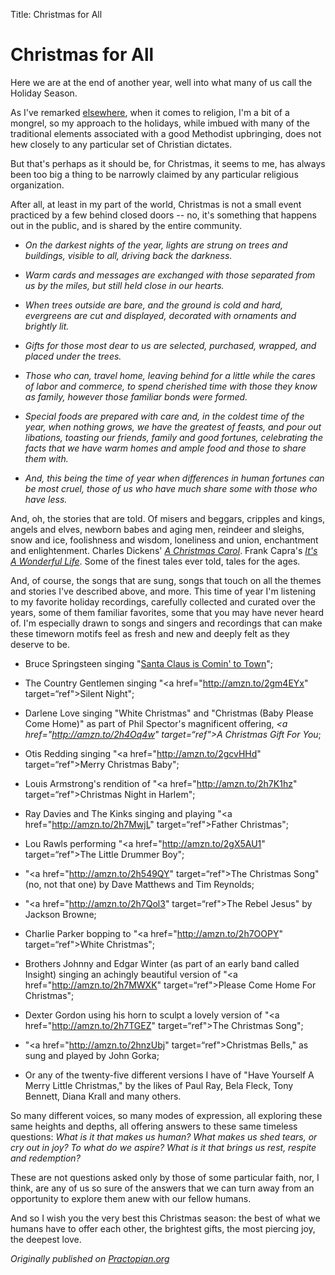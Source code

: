 Title: Christmas for All

# Christmas for All

Here we are at the end of another year, well into what many of us call the Holiday Season. 

As I've remarked [elsewhere][rf], when it comes to religion, I'm a bit of a mongrel, so my approach to the holidays, while imbued with many of the traditional elements associated with a good Methodist upbringing, does not hew closely to any particular set of Christian dictates. 

But that's perhaps as it should be, for Christmas, it seems to me, has always been too big a thing to be narrowly claimed by any particular religious organization.   

After all, at least in my part of the world, Christmas is not a small event practiced by a few behind closed doors --  no, it's something that happens out in the public, and is shared by the entire community. 

* *On the darkest nights of the year, lights are strung on trees and buildings, visible to all, driving back the darkness.* 

* *Warm cards and messages are exchanged with those separated from us by the miles, but still held close in our hearts.*

* *When trees outside are bare, and the ground is cold and hard, evergreens are cut and displayed, decorated with ornaments and brightly lit.*

* *Gifts for those most dear to us are selected, purchased, wrapped, and placed under the trees.*  

* *Those who can, travel home, leaving behind for a little while the cares of labor and commerce, to spend cherished time with those they know as family, however those familiar bonds were formed.* 

* *Special foods are prepared with care and, in the coldest time of the year, when nothing grows, we have the greatest of feasts, and pour out libations, toasting our friends, family and good fortunes, celebrating the facts that we have warm homes and ample food and those to share them with.* 

* *And, this being the time of year when differences in human fortunes can be most cruel, those of us who have much share some with those who have less.* 

And, oh, the stories that are told. Of misers and beggars, cripples and kings, angels and elves, newborn babes and aging men, reindeer and sleighs, snow and ice, foolishness and wisdom, loneliness and union, enchantment and enlightenment. Charles Dickens' <cite><a href="http://amzn.to/2gDkBYg" target="ref">A Christmas Carol</a></cite>. Frank Capra's <cite><a href="http://amzn.to/2h4k9Td" target="ref">It's A Wonderful Life</a></cite>. Some of the finest tales ever told, tales for the ages. 

And, of course, the songs that are sung, songs that touch on all the themes and stories I've described above, and more. This time of year I'm listening to my favorite holiday recordings, carefully collected and curated over the years, some of them familiar favorites, some that you may have never heard of. I'm especially drawn to songs and singers and recordings that can make these timeworn motifs feel as fresh and new and deeply felt as they deserve to be. 

* Bruce Springsteen singing "<a href="http://amzn.to/2gc96G4" target="ref">Santa Claus is Comin' to Town</a>"; 

* The Country Gentlemen singing "<a href="http://amzn.to/2gm4EYx" target=“ref">Silent Night</a>"; 

* Darlene Love singing "White Christmas" and "Christmas (Baby Please Come Home)" as part of Phil Spector's magnificent offering, <cite><a href="http://amzn.to/2h4Oq4w" target=“ref">A Christmas Gift For You</a></cite>; 

* Otis Redding singing "<a href="http://amzn.to/2gcvHHd" target=“ref">Merry Christmas Baby</a>";

* Louis Armstrong's rendition of "<a href="http://amzn.to/2h7K1hz" target=“ref">Christmas Night in Harlem</a>";

* Ray Davies and The Kinks singing and playing "<a href="http://amzn.to/2h7MwjL" target=“ref">Father Christmas</a>";

* Lou Rawls performing "<a href="http://amzn.to/2gX5AU1" target=“ref">The Little Drummer Boy</a>";

* "<a href="http://amzn.to/2h549QY" target=“ref">The Christmas Song</a>" (no, not that one) by Dave Matthews and Tim Reynolds;
 
* "<a href="http://amzn.to/2h7Qol3" target=“ref">The Rebel Jesus</a>" by Jackson Browne;

* Charlie Parker bopping to "<a href="http://amzn.to/2h7OOPY" target=“ref">White Christmas</a>";

* Brothers Johnny and Edgar Winter (as part of an early band called Insight) singing an achingly beautiful version of "<a href="http://amzn.to/2h7MWXK" target=“ref">Please Come Home For Christmas</a>";

* Dexter Gordon using his horn to sculpt a lovely version of "<a href="http://amzn.to/2h7TGEZ" target=“ref">The Christmas Song</a>";

* "<a href="http://amzn.to/2hnzUbj" target=“ref">Christmas Bells</a>," as sung and played by John Gorka; 

* Or any of the twenty-five different versions I have of "Have Yourself A Merry Little Christmas," by the likes of Paul Ray, Bela Fleck, Tony Bennett, Diana Krall and many others. 

So many different voices, so many modes of expression, all exploring these same heights and depths, all offering answers to these same timeless questions: *What is it that makes us human? What makes us shed tears, or cry out in joy? To what do we aspire? What is it that brings us rest, respite and redemption?*

These are not questions asked only by those of some particular faith, nor, I think, are any of us so sure of the answers that we can turn away from an opportunity to explore them anew with our fellow humans.   

And so I wish you the very best this Christmas season: the best of what we humans have to offer each other, the brightest gifts, the most piercing joy, the deepest love.

*Originally published on [Practopian.org](http://www.Practopian.org)*

[rf]: http://www.Practopian.org/blog/hbowie/religious-freedom.html
